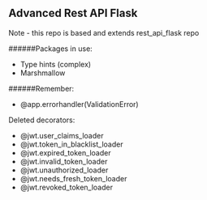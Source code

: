 ## Advanced Rest API Flask

Note - this repo is based and extends rest_api_flask repo

######Packages in use:
- Type hints (complex)
- Marshmallow


######Remember:
- @app.errorhandler(ValidationError)

Deleted decorators:
 - @jwt.user_claims_loader
 - @jwt.token_in_blacklist_loader
 - @jwt.expired_token_loader
 - @jwt.invalid_token_loader
 - @jwt.unauthorized_loader
 - @jwt.needs_fresh_token_loader
 - @jwt.revoked_token_loader
